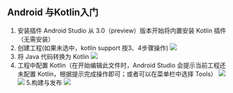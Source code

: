 ## Android 与Kotlin入门
1. 安装插件
	Android Studio 从 3.0（preview）版本开始将内置安装 Kotlin 插件（无需安装）
2. 创建工程(如果未选中，kotlin support 按3、4步骤操作)
![](https://i.imgur.com/51GE3QU.png)
3. 将 Java 代码转换为 Kotlin
![](https://i.imgur.com/gAZDzch.png)
4. 工程中配置 Kotlin（在开始编辑此文件时，Android Studio 会提示当前工程还未配置 Kotlin，根据提示完成操作即可；或者可以在菜单栏中选择 Tools）
![](https://i.imgur.com/0NTTEA1.png)
![](https://i.imgur.com/epk3aKq.png)
5.构建与发布
![](https://i.imgur.com/SQFqxiT.png)